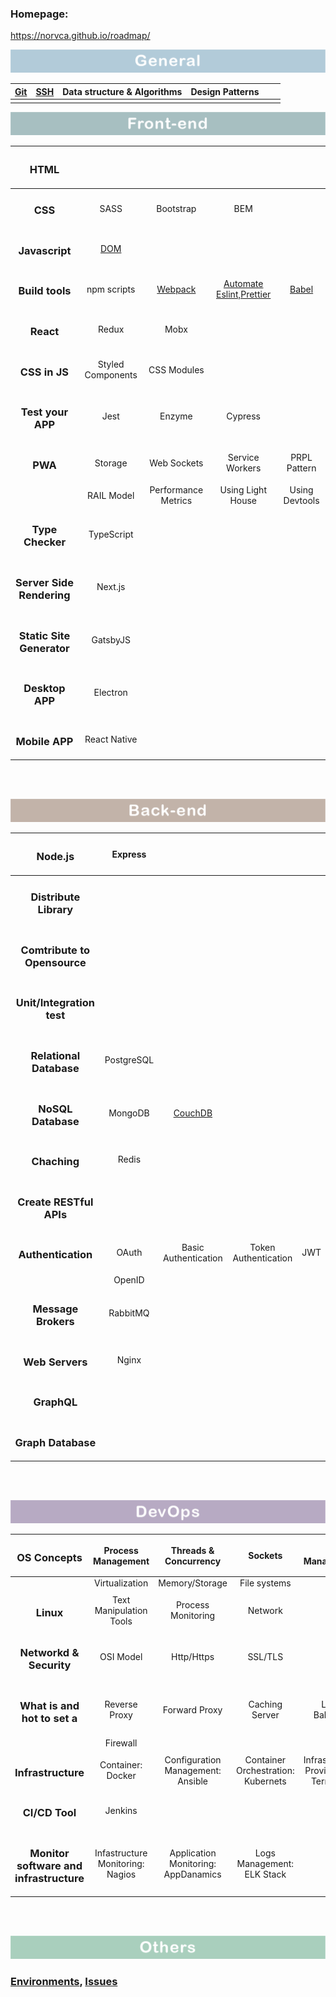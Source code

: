 ### Homepage:

https://norvca.github.io/roadmap/

![frontend](./img/general.png)

| [Git](https://github.com/norvca/dailyProgress/issues?q=is%3Aissue+is%3Aopen+label%3AGit) | [**SSH**](https://github.com/norvca/environments#ssh) | Data structure & Algorithms | Design Patterns |     |     |
| :--------------------------------------------------------------------------------------: | :---------------------------------------------------: | :-------------------------: | :-------------: | :-: | :-: |
|                                                                                          |                                                       |                             |                 |     |     |

![frontend](./img/frontend.png)

|         <h3>HTML</h3>          |                                                  |                                                                                                              |                                                                               |                                                            |
| :----------------------------: | :----------------------------------------------: | :----------------------------------------------------------------------------------------------------------: | :---------------------------------------------------------------------------: | :--------------------------------------------------------: |
|          <h3>CSS</h3>          |                       SASS                       |                                                  Bootstrap                                                   |                                      BEM                                      |                                                            |
|      <h3>Javascript</h3>       | [DOM](https://github.com/norvca/notes/issues/21) |                                                                                                              |                                                                               |                                                            |
|      <h3>Build tools</h3>      |                   npm scripts                    | [Webpack](https://github.com/issues?q=is%3Aopen+is%3Aissue+author%3Anorvca+archived%3Afalse+label%3AWebpack) | [Automate Eslint,Prettier](https://github.com/norvca/dailyProgress/issues/31) | [Babel](https://github.com/norvca/dailyProgress/issues/75) |
|         <h3>React</h3>         |                      Redux                       |                                                     Mobx                                                     |                                                                               |                                                            |
|       <h3>CSS in JS</h3>       |                Styled Components                 |                                                 CSS Modules                                                  |                                                                               |                                                            |
|     <h3>Test your APP</h3>     |                       Jest                       |                                                    Enzyme                                                    |                                    Cypress                                    |                                                            |
|          <h3>PWA</h3>          |                     Storage                      |                                                 Web Sockets                                                  |                                Service Workers                                |                        PRPL Pattern                        |
|                                |                    RAIL Model                    |                                             Performance Metrics                                              |                               Using Light House                               |                       Using Devtools                       |
|     <h3>Type Checker</h3>      |                    TypeScript                    |                                                                                                              |                                                                               |                                                            |
| <h3>Server Side Rendering</h3> |                     Next.js                      |                                                                                                              |                                                                               |                                                            |
| <h3>Static Site Generator</h3> |                     GatsbyJS                     |                                                                                                              |                                                                               |                                                            |
|      <h3>Desktop APP</h3>      |                     Electron                     |                                                                                                              |                                                                               |                                                            |
|      <h3>Mobile APP</h3>       |                   React Native                   |                                                                                                              |                                                                               |                                                            |

<br><br>

![baclend](./img/backend.png)

|         <h3>Node.js</h3>          |  Express   |                                                              |                      |     |
| :-------------------------------: | :--------: | :----------------------------------------------------------: | :------------------: | --- |
|    <h3>Distribute Library</h3>    |            |                                                              |                      |     |
| <h3>Comtribute to Opensource</h3> |            |                                                              |                      |     |
|  <h3>Unit/Integration test</h3>   |            |                                                              |                      |     |
|   <h3>Relational Database</h3>    | PostgreSQL |                                                              |                      |     |
|      <h3>NoSQL Database</h3>      |  MongoDB   | [CouchDB](https://github.com/norvca/dailyProgress/issues/83) |                      |     |
|         <h3>Chaching</h3>         |   Redis    |                                                              |                      |     |
|   <h3>Create RESTful APIs</h3>    |            |                                                              |                      |     |
|      <h3>Authentication</h3>      |   OAuth    |                     Basic Authentication                     | Token Authentication | JWT |
|                                   |   OpenID   |                                                              |                      |     |
|     <h3>Message Brokers</h3>      |  RabbitMQ  |                                                              |                      |     |
|       <h3>Web Servers</h3>        |   Nginx    |                                                              |                      |     |
|         <h3>GraphQL</h3>          |            |                                                              |                      |     |
|      <h3>Graph Database</h3>      |            |                                                              |                      |     |

<br><br>

![devops](./img/devops.png)

|             <h3>OS Concepts</h3>             |        Process Management        |        Threads & Concurrency        |              Sockets               |             I/O Management             |
| :------------------------------------------: | :------------------------------: | :---------------------------------: | :--------------------------------: | :------------------------------------: |
|                                              |          Virtualization          |           Memory/Storage            |            File systems            |                                        |
|                <h3>Linux</h3>                |     Text Manipulation Tools      |         Process Monitoring          |              Network               |                                        |
|         <h3>Networkd & Security</h3>         |            OSI Model             |             Http/Https              |              SSL/TLS               |                                        |
|      <h3>What is and hot to set a</h3>       |          Reverse Proxy           |            Forward Proxy            |           Caching Server           |             Load Balancer              |
|                                              |             Firewall             |                                     |                                    |                                        |
|           <h3>Infrastructure</h3>            |        Container: Docker         |  Configuration Management: Ansible  | Container Orchestration: Kubernets | Infrastructure Provisioning: Terraform |
|             <h3>CI/CD Tool</h3>              |             Jenkins              |                                     |                                    |                                        |
| <h3>Monitor software and infrastructure</h3> | Infastructure Monitoring: Nagios | Application Monitoring: AppDanamics |     Logs Management: ELK Stack     |                                        |

<br><br>

![others](./img/others.png)

### [Environments](https://github.com/norvca/environments#environments), [Issues](https://github.com/norvca/issues#issues)
